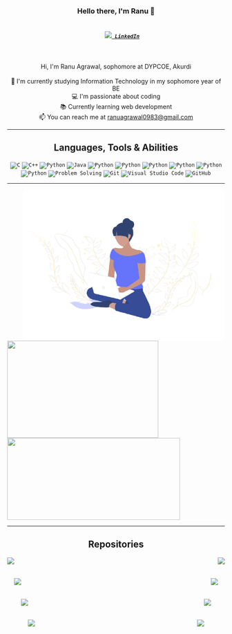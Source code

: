 <!--
**ranu-agrawal/ranu-agrawal** is a ✨ _special_ ✨ repository because its `README.md` (this file) appears on your GitHub profile.

Here are some ideas to get you started:

- 🔭 I’m currently working on ...
- 🌱 I’m currently learning ...
- 👯 I’m looking to collaborate on ...
- 🤔 I’m looking for help with ...
- 💬 Ask me about ...
- 📫 How to reach me: ...
- 😄 Pronouns: ...
- ⚡ Fun fact: ...
-->

<h3 align="center">Hello there, I'm Ranu 👋</h3>
<h5 align="center">
  <code>
    <a href="https://www.linkedin.com/in/ranu-agrawal/" title="LinkedIn Profile"><img width="22" src="https://github.com/zumrudu-anka/zumrudu-anka/blob/master/images/linkedin.svg"> LinkedIn</a></code>
  </h5>
<br>
<p align="center">
  Hi, I'm Ranu Agrawal, sophomore at DYPCOE, Akurdi
  <br>
  <br>
  🔬 I'm currently studying Information Technology in my sophomore year of BE
  <br>
  💻 I'm passionate about coding
  <br>
  📚 Currently learning web development
  <br>
  📫 You can reach me at <a href="mailto: ranuagrawal0983@gmail.com">ranuagrawal0983@gmail.com</a>
</p>

<hr>

<h2 align="center">Languages, Tools & Abilities</h2>

<p align="center">
  <code><img title="C" height="25" src="https://github.com/zumrudu-anka/zumrudu-anka/blob/master/images/c.svg"></code>
  <code><img title="C++" height="25" src="https://github.com/zumrudu-anka/zumrudu-anka/blob/master/images/cpp.svg"></code>
  <code><img title="Python" height="25" src="https://github.com/zumrudu-anka/zumrudu-anka/blob/master/images/python-original.svg"></code>
  <code><img title="Java" height="25" src="https://github.com/zumrudu-anka/zumrudu-anka/blob/master/images/java-original.svg"></code>
  <code><img title="Python" height="25" src="https://github.com/zumrudu-anka/zumrudu-anka/blob/master/images/html5.svg"></code>
  <code><img title="Python" height="25" src="https://github.com/zumrudu-anka/zumrudu-anka/blob/master/images/css.svg"></code>
  <code><img title="Python" height="25" src="https://github.com/zumrudu-anka/zumrudu-anka/blob/master/images/javascript.svg"></code>
  <code><img title="Python" height="25" src="https://github.com/zumrudu-anka/zumrudu-anka/blob/master/images/npm.svg"></code>
  <code><img title="Python" height="25" src="https://github.com/zumrudu-anka/zumrudu-anka/blob/master/images/react-original.svg"></code>
  <code><img title="Python" height="25" src="https://github.com/zumrudu-anka/zumrudu-anka/blob/master/images/redux.svg"></code>
  <code><img title="Problem Solving" height="25" src="https://github.com/zumrudu-anka/zumrudu-anka/blob/master/images/problemSolving.png"></code>
  <code><img title="Git" height="25" src="https://github.com/zumrudu-anka/zumrudu-anka/blob/master/images/git-original.svg"></code>
  <code><img title="Visual Studio Code" height="25" src="https://github.com/zumrudu-anka/zumrudu-anka/blob/master/images/vscode.png"></code>
  <code><img title="GitHub" height="25" src="https://github.com/zumrudu-anka/zumrudu-anka/blob/master/images/github.svg"></code>
</p>

<hr>

<img align="right" height=350 width="auto" src="image.JPG" />
<p align=left>
  <a href="https://github.com/ranu-agrawal">
    <img height=225 width="350em" align="center" src="https://github-readme-stats.vercel.app/api?username=ranu-agrawal&show_icons=true&theme=gotham"></a>
  <a href="https://github.com/nidh-ish">
    <img height=190 width="400em" align="center" src="https://github-readme-stats.vercel.app/api/top-langs/?username=ranu-agrawal&title_color=2aa889&text_color=99d1ce&icon_color=2bbc8a&bg_color=0c1014&langs_count=8&layout=compact" /> </a>
</p>

<hr>

<h2 align="center">Repositories</h2>

<p width="100%" align="center">
  <a align="left" href="https://github.com/ranu-agrawal/Memories" title="Memories"><img align="left" height="115" src="https://github-readme-stats.vercel.app/api/pin/?username=ranu-agrawal&repo=Memories&theme=gotham"></a><a align="right" href="https://github.com/ranu-agrawal/c_codes" title="c_codes"><img align="right" height="115" src="https://github-readme-stats.vercel.app/api/pin/?username=ranu-agrawal&repo=c_codes&theme=gotham"></a>
</p>
<br><br>
<p width="100%" align="center">
  <a align="left" href="https://github.com/ranu-agrawal/basicbankingsystem" title="basicbankingsystem"><img align="left" height="115" src="https://github-readme-stats.vercel.app/api/pin/?username=ranu-agrawal&repo=basicbankingsystem&theme=gotham"></a><a align="right" href="https://github.com/ranu-agrawal/api-design-node-v3" title="api-design-node-v3"><img align="right" height="115" src="https://github-readme-stats.vercel.app/api/pin/?username=ranu-agrawal&repo=api-design-node-v3&theme=gotham"></a>
</p>
<br><br>
<p width="100%" align="center">
  <a align="left" href="https://github.com/ranu-agrawal/complete-intro-to-react-v5" title="Adopt-Me"><img align="left" height="115" src="https://github-readme-stats.vercel.app/api/pin/?username=ranu-agrawal&repo=complete-intro-to-react-v5&theme=gotham"></a><a align="right" href="https://github.com/ranu-agrawal/ACM-ICPC-Algorithms" title="ACM-ICPC-Algorithms"><img align="right" height="115" src="https://github-readme-stats.vercel.app/api/pin/?username=ranu-agrawal&repo=ACM-ICPC-Algorithms&theme=gotham"></a>
</p>
<br><br>
<p width="100%" align="center">
  <a align="left" href="https://github.com/ranu-agrawal/google-cloud" title="google-cloud"><img align="left" height="115" src="https://github-readme-stats.vercel.app/api/pin/?username=ranu-agrawal&repo=google-cloud&theme=gotham"></a><a align="right" href="https://github.com/ranu-agrawal/JavaScript30" title="JavaScript30"><img align="right" height="115" src="https://github-readme-stats.vercel.app/api/pin/?username=ranu-agrawal&repo=JavaScript30&theme=gotham"></a>
</p>
<br><br>
